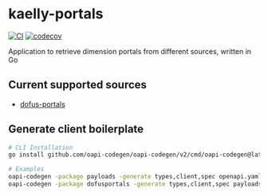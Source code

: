 # kaelly-portals 

[![CI](https://github.com/kaellybot/kaelly-portals/actions/workflows/ci.yml/badge.svg)](https://github.com/kaellybot/kaelly-portals/actions/workflows/ci.yml)
[![codecov](https://codecov.io/gh/kaellybot/kaelly-portals/branch/master/graph/badge.svg)](https://codecov.io/gh/kaellybot/kaelly-portals) 


Application to retrieve dimension portals from different sources, written in Go

## Current supported sources

- [dofus-portals](https://dofus-portals.fr)

## Generate client boilerplate

```Bash
# CLI Installation
go install github.com/oapi-codegen/oapi-codegen/v2/cmd/oapi-codegen@latest

# Examples
oapi-codegen -package payloads -generate types,client,spec openapi.yaml > openapi.gen.go
oapi-codegen -package dofusportals -generate types,client,spec payloads/dofusportals/openapi.yaml > payloads/dofusportals/openapi.gen.go
```